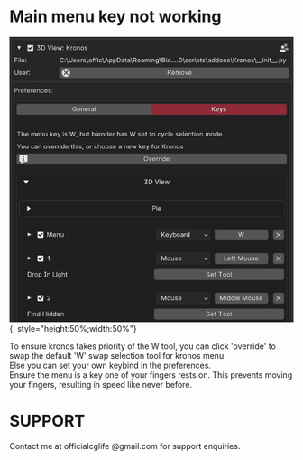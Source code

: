 
<h1> Main menu key not working </h1>

![Alt Text](images/hotkey.png){: style="height:50%;width:50%"}

To ensure kronos takes priority of the W tool, you can click  'override' to swap the default 'W' swap selection tool for kronos menu.
<br>
Else you can set your own keybind in the preferences.
<br>
Ensure the menu is a key one of your fingers rests on. This prevents moving your fingers,
resulting in speed like never before.



<h1> SUPPORT </h1>

Contact me at officialcglife @gmail.com for support enquiries.

